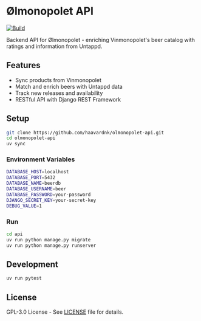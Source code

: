 # Ølmonopolet API

[![Build](https://github.com/haavardnk/olmonopolet-api/actions/workflows/main.yml/badge.svg)](https://github.com/haavardnk/olmonopolet-api/actions/workflows/main.yml)

Backend API for Ølmonopolet - enriching Vinmonopolet's beer catalog with ratings and information from Untappd.

## Features

- Sync products from Vinmonopolet
- Match and enrich beers with Untappd data
- Track new releases and availability
- RESTful API with Django REST Framework

## Setup

```bash
git clone https://github.com/haavardnk/olmonopolet-api.git
cd olmonopolet-api
uv sync
```

### Environment Variables

```bash
DATABASE_HOST=localhost
DATABASE_PORT=5432
DATABASE_NAME=beerdb
DATABASE_USERNAME=beer
DATABASE_PASSWORD=your-password
DJANGO_SECRET_KEY=your-secret-key
DEBUG_VALUE=1
```

### Run

```bash
cd api
uv run python manage.py migrate
uv run python manage.py runserver
```

## Development

```bash
uv run pytest
```

## License

GPL-3.0 License - See [LICENSE](LICENSE) file for details.
